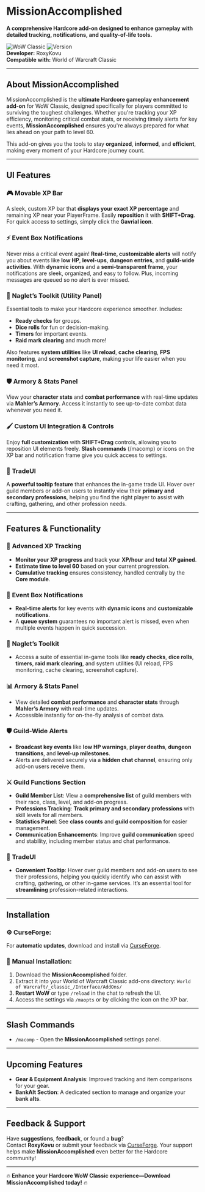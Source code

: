 # MissionAccomplished

**A comprehensive Hardcore add-on designed to enhance gameplay with detailed tracking, notifications, and quality-of-life tools.**

![WoW Classic](https://img.shields.io/badge/WoW-Classic-blue) ![Version](https://img.shields.io/badge/Version-1.4-blue)  
**Developer:** RoxyKovu  
**Compatible with:** World of Warcraft Classic

---

## About MissionAccomplished

MissionAccomplished is the **ultimate Hardcore gameplay enhancement add-on** for WoW Classic, designed specifically for players committed to surviving the toughest challenges. Whether you're tracking your XP efficiency, monitoring critical combat stats, or receiving timely alerts for key events, **MissionAccomplished** ensures you're always prepared for what lies ahead on your path to level 60.

This add-on gives you the tools to stay **organized**, **informed**, and **efficient**, making every moment of your Hardcore journey count.

---

## UI Features

### 🎮 **Movable XP Bar**  
A sleek, custom XP bar that **displays your exact XP percentage** and remaining XP near your PlayerFrame. Easily **reposition** it with **SHIFT+Drag**. For quick access to settings, simply click the **Gavrial icon**. 

### ⚡ **Event Box Notifications**  
Never miss a critical event again! **Real-time, customizable alerts** will notify you about events like **low HP**, **level-ups**, **dungeon entries**, and **guild-wide activities**. With **dynamic icons** and a **semi-transparent frame**, your notifications are sleek, organized, and easy to follow. Plus, incoming messages are queued so no alert is ever missed.

### 🔧 **Naglet’s Toolkit (Utility Panel)**  
Essential tools to make your Hardcore experience smoother. Includes:
- **Ready checks** for groups.
- **Dice rolls** for fun or decision-making.
- **Timers** for important events.
- **Raid mark clearing** and much more!
  
Also features **system utilities** like **UI reload**, **cache clearing**, **FPS monitoring**, and **screenshot capture**, making your life easier when you need it most.

### 🛡 **Armory & Stats Panel**  
View your **character stats** and **combat performance** with real-time updates via **Mahler’s Armory**. Access it instantly to see up-to-date combat data whenever you need it.

### 🖌 **Custom UI Integration & Controls**  
Enjoy **full customization** with **SHIFT+Drag** controls, allowing you to reposition UI elements freely. **Slash commands** (/macomp) or icons on the XP bar and notification frame give you quick access to settings.

### 💎 **TradeUI**  
A **powerful tooltip feature** that enhances the in-game trade UI. Hover over guild members or add-on users to instantly view their **primary and secondary professions**, helping you find the right player to assist with crafting, gathering, and other profession needs. 

---

## Features & Functionality

### 💯 **Advanced XP Tracking**  
- **Monitor your XP progress** and track your **XP/hour** and **total XP gained**.  
- **Estimate time to level 60** based on your current progression.  
- **Cumulative tracking** ensures consistency, handled centrally by the **Core module**.

### 🔔 **Event Box Notifications**  
- **Real-time alerts** for key events with **dynamic icons** and **customizable notifications**.  
- A **queue system** guarantees no important alert is missed, even when multiple events happen in quick succession.

### 🔧 **Naglet’s Toolkit**  
- Access a suite of essential in-game tools like **ready checks**, **dice rolls**, **timers**, **raid mark clearing**, and system utilities (UI reload, FPS monitoring, cache clearing, screenshot capture).

### 📊 **Armory & Stats Panel**  
- View detailed **combat performance** and **character stats** through **Mahler’s Armory** with real-time updates.  
- Accessible instantly for on-the-fly analysis of combat data.

### 🛡 **Guild-Wide Alerts**  
- **Broadcast key events** like **low HP warnings**, **player deaths**, **dungeon transitions**, and **level-up milestones**.  
- Alerts are delivered securely via a **hidden chat channel**, ensuring only add-on users receive them.

### ⚔️ **Guild Functions Section**  
- **Guild Member List**: View a **comprehensive list** of guild members with their race, class, level, and add-on progress.
- **Professions Tracking**: **Track primary and secondary professions** with skill levels for all members.
- **Statistics Panel**: See **class counts** and **guild composition** for easier management.
- **Communication Enhancements**: Improve **guild communication** speed and stability, including member status and chat performance.

### 💼 **TradeUI**  
- **Convenient Tooltip**: Hover over guild members and add-on users to see their professions, helping you quickly identify who can assist with crafting, gathering, or other in-game services. It’s an essential tool for **streamlining** profession-related interactions.

---

## Installation

### ⚙️ **CurseForge:**
For **automatic updates**, download and install via [CurseForge](https://www.curseforge.com/wow/addons/missionaccomplished).

### 📂 **Manual Installation:**
1. Download the **MissionAccomplished** folder.
2. Extract it into your World of Warcraft Classic add-ons directory:
   `World of Warcraft/_classic_/Interface/AddOns/`
3. **Restart WoW** or type `/reload` in the chat to refresh the UI.
4. Access the settings via `/maopts` or by clicking the icon on the XP bar.

---

## Slash Commands

- `/macomp` - Open the **MissionAccomplished** settings panel.

---

## Upcoming Features

- **Gear & Equipment Analysis**: Improved tracking and item comparisons for your gear.
- **BankAlt Section**: A dedicated section to manage and organize your **bank alts**.

---

## Feedback & Support

Have **suggestions**, **feedback**, or found a **bug**?  
Contact **RoxyKovu** or submit your feedback via [CurseForge](https://www.curseforge.com/wow/addons/missionaccomplished). Your support helps make **MissionAccomplished** even better for the Hardcore community!

---

🔥 **Enhance your Hardcore WoW Classic experience—Download MissionAccomplished today!** 🔥
